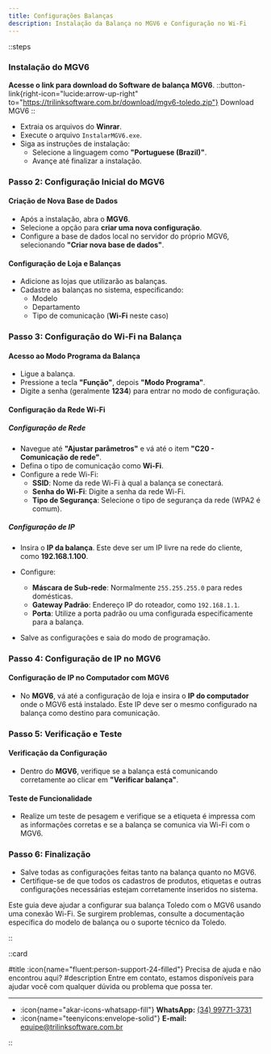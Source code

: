 ```yaml
---
title: Configurações Balanças
description: Instalação da Balança no MGV6 e Configuração no Wi-Fi
---
```


::steps
### Instalação do MGV6

**Acesse o link para download do Software de balança MGV6**.
::button-link{right-icon="lucide:arrow-up-right" to="https://trilinksoftware.com.br/download/mgv6-toledo.zip"}
  Download MGV6
::
- Extraia os arquivos do **Winrar**.
- Execute o arquivo `InstalarMGV6.exe`.
- Siga as instruções de instalação:
  - Selecione a linguagem como **"Portuguese (Brazil)"**.
  - Avançe até finalizar a instalação.

### Passo 2: Configuração Inicial do MGV6

#### Criação de Nova Base de Dados
- Após a instalação, abra o **MGV6**.
- Selecione a opção para **criar uma nova configuração**.
- Configure a base de dados local no servidor do próprio MGV6, selecionando **"Criar nova base de dados"**.

#### Configuração de Loja e Balanças
- Adicione as lojas que utilizarão as balanças.
- Cadastre as balanças no sistema, especificando:
  - Modelo
  - Departamento
  - Tipo de comunicação (**Wi-Fi** neste caso)

### Passo 3: Configuração do Wi-Fi na Balança

#### Acesso ao Modo Programa da Balança
- Ligue a balança.
- Pressione a tecla **"Função"**, depois **"Modo Programa"**. 
- Digite a senha (geralmente **1234**) para entrar no modo de configuração.

#### Configuração da Rede Wi-Fi

##### Configuração de Rede
- Navegue até **"Ajustar parâmetros"** e vá até o item **"C20 - Comunicação de rede"**.
- Defina o tipo de comunicação como **Wi-Fi**.
- Configure a rede Wi-Fi:
  - **SSID**: Nome da rede Wi-Fi à qual a balança se conectará.
  - **Senha do Wi-Fi**: Digite a senha da rede Wi-Fi.
  - **Tipo de Segurança**: Selecione o tipo de segurança da rede (WPA2 é comum).

##### Configuração de IP
- Insira o **IP da balança**. Este deve ser um IP livre na rede do cliente, como **192.168.1.100**.
- Configure:
  - **Máscara de Sub-rede**: Normalmente `255.255.255.0` para redes domésticas.
  - **Gateway Padrão**: Endereço IP do roteador, como `192.168.1.1`.
  - **Porta**: Utilize a porta padrão ou uma configurada especificamente para a balança.

- Salve as configurações e saia do modo de programação.

### Passo 4: Configuração de IP no MGV6

#### Configuração de IP no Computador com MGV6
- No **MGV6**, vá até a configuração de loja e insira o **IP do computador** onde o MGV6 está instalado. Este IP deve ser o mesmo configurado na balança como destino para comunicação.

### Passo 5: Verificação e Teste

#### Verificação da Configuração
- Dentro do **MGV6**, verifique se a balança está comunicando corretamente ao clicar em **"Verificar balança"**.

#### Teste de Funcionalidade
- Realize um teste de pesagem e verifique se a etiqueta é impressa com as informações corretas e se a balança se comunica via Wi-Fi com o MGV6.

### Passo 6: Finalização

- Salve todas as configurações feitas tanto na balança quanto no MGV6.
- Certifique-se de que todos os cadastros de produtos, etiquetas e outras configurações necessárias estejam corretamente inseridos no sistema.

Este guia deve ajudar a configurar sua balança Toledo com o MGV6 usando uma conexão Wi-Fi. Se surgirem problemas, consulte a documentação específica do modelo de balança ou o suporte técnico da Toledo.

::

::card

#title
:icon{name="fluent:person-support-24-filled"} Precisa de ajuda e não encontrou aqui?
#description
Entre em contato, estamos disponíveis para ajudar você com qualquer dúvida ou problema que possa ter.

---

- :icon{name="akar-icons-whatsapp-fill"} **WhatsApp:** [(34) 99771-3731](https://wa.me/trilinksoftware)
- :icon{name="teenyicons:envelope-solid"} **E-mail:** [equipe@trilinksoftware.com.br](mailto:equipe@trilinksoftware.com.br)

::
